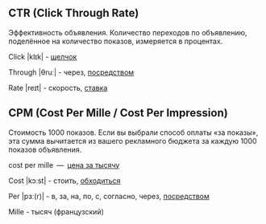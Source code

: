 ## CTR (Click Through Rate)

Эффективность объявления. Количество переходов по объявлению, поделённое на количество показов, измеряется в процентах.

Click |klɪk| - [щелчок](https://wooordhunt.ru/word/click)

Through |θruː| - через, [посредством](https://wooordhunt.ru/word/through)

Rate |reɪt| - скорость, [ставка](https://wooordhunt.ru/word/rate)



## CPM (Cost Per Mille / Cost Per Impression)

Стоимость 1000 показов. Если вы выбрали способ оплаты «за показы», эта сумма вычитается из вашего рекламного бюджета за каждую 1000 показов объявления.

cost per mille — [цена за тысячу](https://wooordhunt.ru/word/mille)

Cost |kɔːst| - стоить, [обходиться](https://wooordhunt.ru/word/cost)

Per |pɜː(r)| - в, за, на, по, с, согласно, через, [посредством](https://wooordhunt.ru/word/per)

Mille - тысяч (французский)

